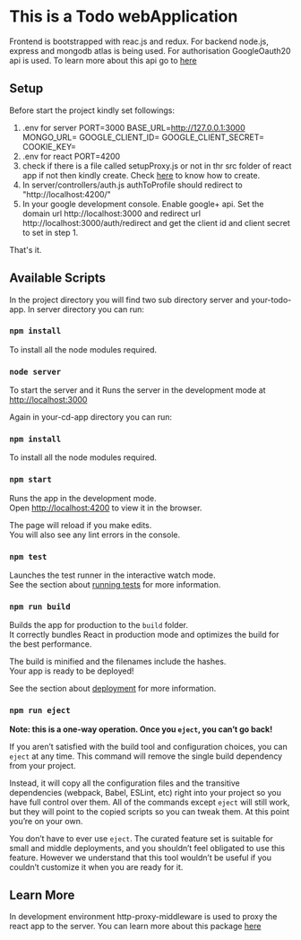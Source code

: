 # This is a Todo webApplication

Frontend is bootstrapped with reac.js and redux. For backend node.js, express and mongodb atlas is being used. 
For authorisation GoogleOauth20 api is used. To learn more about this api go to [here](https://developers.google.com/identity/protocols/oauth2)

## Setup

Before start the project kindly set followings:
1. .env for server 
    PORT=3000
    BASE_URL=http://127.0.0.1:3000
    MONGO_URL=
    GOOGLE_CLIENT_ID=
    GOOGLE_CLIENT_SECRET=
    COOKIE_KEY=
2. .env for react 
    PORT=4200
3. check if there is a file called setupProxy.js or not in thr src folder of react app if not then kindly create. Check [here](https://www.npmjs.com/package/http-proxy-middleware) to know how to create.
4. In server/controllers/auth.js authToProfile should redirect to "http://localhost:4200/"
5. In your google development console. Enable google+ api. Set the domain url http://localhost:3000 and redirect url http://localhost:3000/auth/redirect and get the client id and client secret to set in step 1.

That's it.

## Available Scripts

In the project directory you will find two sub directory server and your-todo-app. In server directory you can run:

### `npm install`

To install all the node modules required.

### `node server`

To start the server and it Runs the server in the development mode at [http://localhost:3000](http://localhost:3000)

Again in your-cd-app directory you can run:

### `npm install`

To install all the node modules required.

### `npm start`

Runs the app in the development mode.\
Open [http://localhost:4200](http://localhost:4200) to view it in the browser.

The page will reload if you make edits.\
You will also see any lint errors in the console.

### `npm test`

Launches the test runner in the interactive watch mode.\
See the section about [running tests](https://facebook.github.io/create-react-app/docs/running-tests) for more information.

### `npm run build`

Builds the app for production to the `build` folder.\
It correctly bundles React in production mode and optimizes the build for the best performance.

The build is minified and the filenames include the hashes.\
Your app is ready to be deployed!

See the section about [deployment](https://facebook.github.io/create-react-app/docs/deployment) for more information.

### `npm run eject`

**Note: this is a one-way operation. Once you `eject`, you can’t go back!**

If you aren’t satisfied with the build tool and configuration choices, you can `eject` at any time. This command will remove the single build dependency from your project.

Instead, it will copy all the configuration files and the transitive dependencies (webpack, Babel, ESLint, etc) right into your project so you have full control over them. All of the commands except `eject` will still work, but they will point to the copied scripts so you can tweak them. At this point you’re on your own.

You don’t have to ever use `eject`. The curated feature set is suitable for small and middle deployments, and you shouldn’t feel obligated to use this feature. However we understand that this tool wouldn’t be useful if you couldn’t customize it when you are ready for it.

## Learn More

In development environment http-proxy-middleware is used to proxy the react app to the server. You can learn more about this package [here](https://www.npmjs.com/package/http-proxy-middleware)


